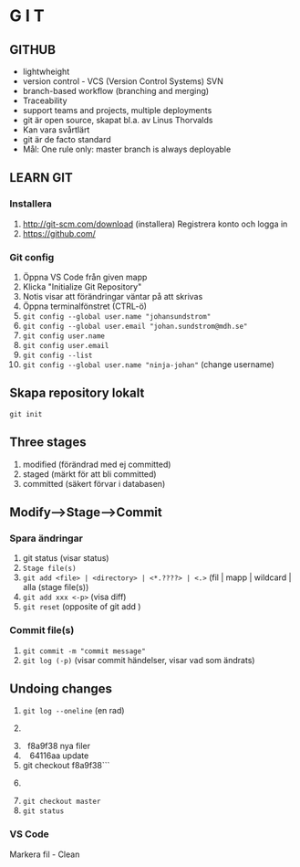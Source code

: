 # G I T

## GITHUB 
* lightwheight
* version control - VCS (Version Control Systems) SVN
* branch-based workflow (branching and merging)
* Traceability
* support teams and projects, multiple deployments
* git är open source, skapat bl.a. av Linus Thorvalds
* Kan vara svårtlärt
* git är de facto standard
* Mål: One rule only: master branch is always deployable


## LEARN GIT
### Installera
1. http://git-scm.com/download (installera)
Registrera konto och logga in
2. https://github.com/

### Git config
1. Öppna VS Code från given mapp
1. Klicka "Initialize Git Repository"
1. Notis visar att förändringar väntar på att skrivas
1. Öppna terminalfönstret (CTRL-ö)
1. ```git config --global user.name "johansundstrom"```
1. ```git config --global user.email "johan.sundstrom@mdh.se"```
1. ```git config user.name```
1. ```git config user.email```
1. ```git config --list```
1. ```git config --global user.name "ninja-johan"``` (change username)

## Skapa repository lokalt
```git init```
## Three stages
1. modified (förändrad med ej committed)
2. staged (märkt för att bli committed)
3. committed (säkert förvar i databasen)

## Modify-->Stage-->Commit
### Spara ändringar
1. git status (visar status)
2. ```Stage file(s)```
1. ```git add <file> | <directory> | <*.????> | <.>``` (fil | mapp | wildcard | alla (stage file(s))
1. ```git add xxx <-p>``` (visa diff) 
1. ```git reset``` (opposite of git add )
### Commit file(s)
1. ```git commit -m "commit message"``` 
1. ```git log (-p)``` (visar commit händelser, visar vad som ändrats)

## Undoing changes
1. ```git log --oneline``` (en rad) 
2. ```  d8362b7 upd
1.    f8a9f38 nya filer
1.     64116aa update
1. git checkout f8a9f38```
1. ```git status
1. ```git checkout master``` 
1. ```git status``` 
### VS Code
Markera fil - Clean

